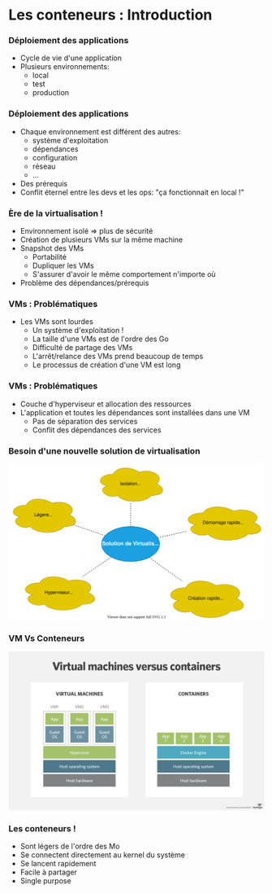 # Les conteneurs : Introduction


### Déploiement des applications

- Cycle de vie d'une application
- Plusieurs environnements:
    - local
    - test
    - production

### Déploiement des applications

- Chaque environnement est différent des autres:
    - système d'exploitation
    - dépendances
    - configuration
    - réseau
    - ...
- Des prérequis
- Conflit éternel entre les devs et les ops: "ça fonctionnait en local !"

### Ère de la virtualisation !

- Environnement isolé => plus de sécurité
- Création de plusieurs VMs sur la même machine
- Snapshot des VMs
    - Portabilité
    - Dupliquer les VMs
    - S'assurer d'avoir le même comportement n'importe où
- Problème des dépendances/prérequis

### VMs : Problématiques

- Les VMs sont lourdes
    - Un système d'exploitation !
    - La taille d'une VMs est de l'ordre des Go
    - Difficulté de partage des VMs
    - L'arrêt/relance des VMs prend beaucoup de temps
    - Le processus de création d'une VM est long

### VMs : Problématiques

- Couche d'hyperviseur et allocation des ressources
- L'application et toutes les dépendances sont installées dans une VM
    - Pas de séparation des services
    - Conflit des dépendances des services


### Besoin d'une nouvelle solution de virtualisation
![](./images/containers_idea.svg)


### VM Vs Conteneurs

![](./images/virtual-machines-vs-containers.png)
<!-- source: https://dzone.com/articles/container-technologies-overview -->


### Les conteneurs !

- Sont légers de l'ordre des Mo
- Se connectent directement au kernel du système
- Se lancent rapidement
- Facile à partager
- Single purpose

